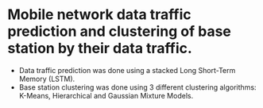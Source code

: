  # Mobile network data traffic prediction and clustering of base station by their data traffic.
- Data traffic prediction was done using a stacked Long Short-Term Memory (LSTM).
- Base station clustering was done using 3 different clustering algorithms: K-Means, Hierarchical and Gaussian Mixture Models.